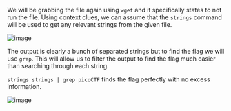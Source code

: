 We will be grabbing the file again using `wget` and it specifically states to not run the file. Using context clues, we can assume that the ```strings``` command will be used to get any relevant strings from the given file. 

![image](https://github.com/JMacPort/picoCTFs/assets/145376972/5b2d9adb-fd5a-4bc2-8127-4a0a8db85886)

The output is clearly a bunch of separated strings but to find the flag we will use `grep`. This will allow us to filter the output to find the flag much easier than searching through each string.

`strings strings | grep picoCTF` finds the flag perfectly with no excess information. 

![image](https://github.com/JMacPort/picoCTFs/assets/145376972/1fe33b3e-c86a-4ab0-ac14-fc1a2b5e6126)




